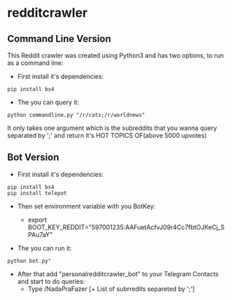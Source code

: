 # redditcrawler

## Command Line Version
This Reddit crawler was created using Python3 and has two options, to run as a command line:
- First install it's dependencies:
```
pip install bs4
```
- The you can query it:
```
python commandline.py "/r/cats;/r/worldnews"
```
It only takes one argument which is the subreddits that you wanna query separated by ';' and return it's HOT TOPICS OF(above 5000 upvotes)

## Bot Version
- First install it's dependencies:
```
pip install bs4
pip install telepot
```
- Then set environment variable with you BotKey:
    - export BOOT_KEY_REDDIT="597001235:AAFuetAcfvJ09r4Cc7fbtOJKeCj_SPAu7aY"   

- The you can run it:
```
python bot.py"
```

- After that add "personalredditcrawler_bot" to your Telegram Contacts and start to do queries:
    - Type /NadaPraFazer [+ List of subrredits separeted by ';']
